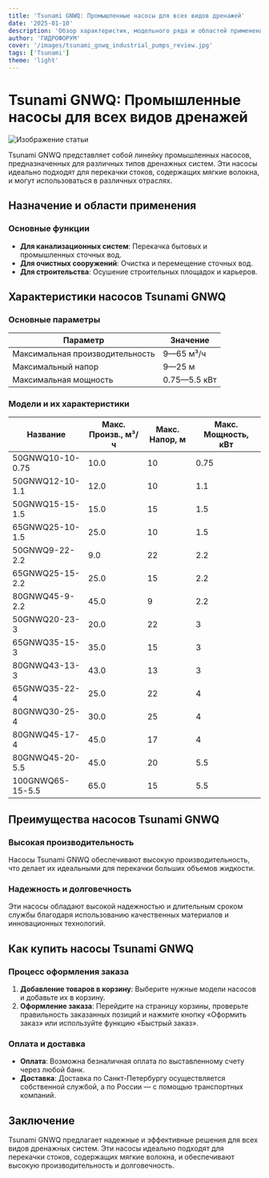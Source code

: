 ```yaml
---
title: 'Tsunami GNWQ: Промышленные насосы для всех видов дренажей'
date: '2025-01-10'
description: 'Обзор характеристик, модельного ряда и областей применения промышленных насосов Tsunami GNWQ для различных типов дренажей.'
author: 'ГИДРОФОРУМ'
cover: '/images/tsunami_gnwq_industrial_pumps_review.jpg'
tags: ['Tsunami']
theme: 'light'
---
```


# Tsunami GNWQ: Промышленные насосы для всех видов дренажей

![Изображение статьи](/images/tsunami_gnwq_industrial_pumps_review.jpg)

Tsunami GNWQ представляет собой линейку промышленных насосов, предназначенных для различных типов дренажных систем. Эти насосы идеально подходят для перекачки стоков, содержащих мягкие волокна, и могут использоваться в различных отраслях.

## Назначение и области применения

### Основные функции
- **Для канализационных систем**: Перекачка бытовых и промышленных сточных вод.
- **Для очистных сооружений**: Очистка и перемещение сточных вод.
- **Для строительства**: Осушение строительных площадок и карьеров.

## Характеристики насосов Tsunami GNWQ

### Основные параметры
| Параметр                | Значение                     |
|-------------------------|------------------------------|
| Максимальная производительность  | 9—65 м³/ч                  |
| Максимальный напор       | 9—25 м                    |
| Максимальная мощность     | 0.75—5.5 кВт                 |

### Модели и их характеристики

| Название          | Макс. Произв., м³/ч | Макс. Напор, м | Макс. Мощность, кВт |
|-------------------|----------------------|---------------|------------------------|
| 50GNWQ10-10-0.75  | 10.0                 | 10            | 0.75                  |
| 50GNWQ12-10-1.1   | 12.0                 | 10            | 1.1                   |
| 50GNWQ15-15-1.5   | 15.0                 | 15            | 1.5                   |
| 65GNWQ25-10-1.5   | 25.0                 | 10            | 1.5                   |
| 50GNWQ9-22-2.2    | 9.0                  | 22            | 2.2                   |
| 65GNWQ25-15-2.2   | 25.0                 | 15            | 2.2                   |
| 80GNWQ45-9-2.2    | 45.0                 | 9             | 2.2                   |
| 50GNWQ20-23-3     | 20.0                 | 22            | 3                     |
| 65GNWQ35-15-3     | 35.0                 | 15            | 3                     |
| 80GNWQ43-13-3     | 43.0                 | 13            | 3                     |
| 65GNWQ35-22-4     | 25.0                 | 22            | 4                     |
| 80GNWQ30-25-4     | 30.0                 | 25            | 4                     |
| 80GNWQ45-17-4     | 45.0                 | 17            | 4                     |
| 80GNWQ45-20-5.5   | 45.0                 | 20            | 5.5                   |
| 100GNWQ65-15-5.5  | 65.0                 | 15            | 5.5                   |

## Преимущества насосов Tsunami GNWQ

### Высокая производительность
Насосы Tsunami GNWQ обеспечивают высокую производительность, что делает их идеальными для перекачки больших объемов жидкости.

### Надежность и долговечность
Эти насосы обладают высокой надежностью и длительным сроком службы благодаря использованию качественных материалов и инновационных технологий.

## Как купить насосы Tsunami GNWQ

### Процесс оформления заказа

1. **Добавление товаров в корзину**: Выберите нужные модели насосов и добавьте их в корзину.
2. **Оформление заказа**: Перейдите на страницу корзины, проверьте правильность заказанных позиций и нажмите кнопку «Оформить заказ» или используйте функцию «Быстрый заказ».

### Оплата и доставка

- **Оплата**: Возможна безналичная оплата по выставленному счету через любой банк.
- **Доставка**: Доставка по Санкт-Петербургу осуществляется собственной службой, а по России — с помощью транспортных компаний.

## Заключение

Tsunami GNWQ предлагает надежные и эффективные решения для всех видов дренажных систем. Эти насосы идеально подходят для перекачки стоков, содержащих мягкие волокна, и обеспечивают высокую производительность и долговечность.